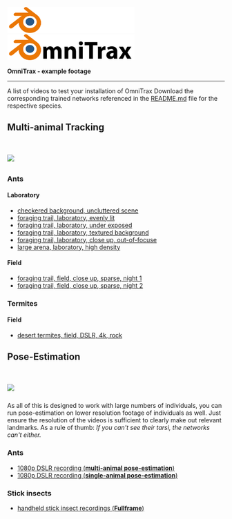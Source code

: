 <img src=../images/omnitrax_logo.svg#gh-dark-mode-only height="60">
<img src=../images/omnitrax_logo_light.svg#gh-light-mode-only height="60">

**OmniTrax - example footage**
***

A list of videos to test your installation of OmniTrax
Download the corresponding trained networks referenced in the [README.md](../README.md) file for the respective species.

## Multi-animal Tracking

# <img src=../images/preview_tracking.gif width="700">


### Ants

#### Laboratory

* [checkered background, uncluttered scene](https://drive.google.com/file/d/1I0vla-CyTYpNIKNRJIzegxJ44WGyQ291/view?usp=share_link)
* [foraging trail, laboratory, evenly lit](https://drive.google.com/file/d/1f417gbG7nt3xMIfKZgmr-3gPEUm_DPoJ/view?usp=share_link)
* [foraging trail, laboratory, under exposed](https://drive.google.com/file/d/1pa4hD-64JroByLavQZCvigMs7RGVxyvs/view?usp=share_link)
* [foraging trail, laboratory, textured background](https://drive.google.com/file/d/1n-SRw7hswtMpaaXoGLuu_i1SFPgCBKoh/view?usp=share_link)
* [foraging trail, laboratory, close up, out-of-focuse](https://drive.google.com/file/d/1esvN2C4Egto_kZFWg5qGsETVphaa3aSi/view?usp=share_link)
* [large arena, laboratory, high density](https://drive.google.com/file/d/1rn4WUGyh8gotdC_UuVHIhqlqVn6sOhob/view?usp=share_link)

#### Field

* [foraging trail, field, close up, sparse, night 1](https://drive.google.com/file/d/10d2YuEpx62UOU8oQ1179XVxuKZOCbUZ5/view?usp=share_link)
* [foraging trail, field, close up, sparse, night 2](https://drive.google.com/file/d/1X5fNkaEkALo1lgAu4HsKgzyZSAEapIq_/view?usp=share_link)


### Termites

#### Field

* [desert termites, field, DSLR, 4k, rock](https://drive.google.com/file/d/109u6MyJFlLaiHaf08OavPWS8I6KvmPee/view?usp=share_link)

## Pose-Estimation

# <img src=../images/multi_ants_online_tracking_&_pose_estimation.gif width="700">


As all of this is designed to work with large numbers of individuals, you can run pose-estimation on lower resolution footage of individuals as well. 
Just ensure the resolution of the videos is sufficient to clearly make out relevant landmarks. As a rule of thumb: *If you can't see their tarsi, the networks can't either.*

### Ants
* [1080p DSLR recording (**multi-animal pose-estimation**)](https://drive.google.com/file/d/1izoE7bLScQODYloV5B6bwzWtJ4jcqp1K/view?usp=sharing)
* [1080p DSLR recording (**single-animal pose-estimation**)](https://drive.google.com/file/d/1XzZmgkBUKeA3Q1YeYGMbwQoqsYtYgcjF/view?usp=sharing)

### Stick insects
* [handheld stick insect recordings (**Fullframe**) ](https://drive.google.com/drive/folders/14wBXFhV1KI4nD_TZXTrZssXqdOsWuDwk?usp=sharing)
